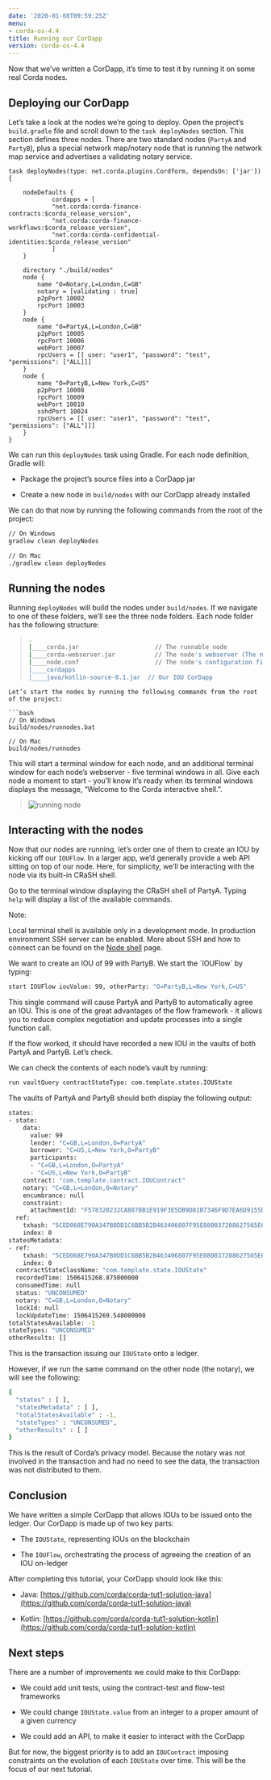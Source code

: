 ```yaml
---
date: '2020-01-08T09:59:25Z'
menu:
- corda-os-4.4
title: Running our CorDapp
version: corda-os-4.4
---
```





Now that we’ve written a CorDapp, it’s time to test it by running it on some real Corda nodes.


## Deploying our CorDapp

Let’s take a look at the nodes we’re going to deploy. Open the project’s `build.gradle` file and scroll down to the
                `task deployNodes` section. This section defines three nodes. There are two standard nodes (`PartyA` and
                `PartyB`), plus a special network map/notary node that is running the network map service and advertises a validating notary
                service.

```none
task deployNodes(type: net.corda.plugins.Cordform, dependsOn: ['jar']) {

    nodeDefaults {
            cordapps = [
            "net.corda:corda-finance-contracts:$corda_release_version",
            "net.corda:corda-finance-workflows:$corda_release_version",
            "net.corda:corda-confidential-identities:$corda_release_version"
            ]
    }

    directory "./build/nodes"
    node {
        name "O=Notary,L=London,C=GB"
        notary = [validating : true]
        p2pPort 10002
        rpcPort 10003
    }
    node {
        name "O=PartyA,L=London,C=GB"
        p2pPort 10005
        rpcPort 10006
        webPort 10007
        rpcUsers = [[ user: "user1", "password": "test", "permissions": ["ALL]]]
    }
    node {
        name "O=PartyB,L=New York,C=US"
        p2pPort 10008
        rpcPort 10009
        webPort 10010
        sshdPort 10024
        rpcUsers = [[ user: "user1", "password": "test", "permissions": ["ALL"]]]
    }
}
```
We can run this `deployNodes` task using Gradle. For each node definition, Gradle will:


* Package the project’s source files into a CorDapp jar


* Create a new node in `build/nodes` with our CorDapp already installed


We can do that now by running the following commands from the root of the project:

```bash
// On Windows
gradlew clean deployNodes

// On Mac
./gradlew clean deployNodes
```

## Running the nodes

Running `deployNodes` will build the nodes under `build/nodes`. If we navigate to one of these folders, we’ll see
                the three node folders. Each node folder has the following structure:

> 
> ```bash
> .
> |____corda.jar                     // The runnable node
> |____corda-webserver.jar           // The node's webserver (The notary doesn't need a web server)
> |____node.conf                     // The node's configuration file
> |____cordapps
> |____java/kotlin-source-0.1.jar  // Our IOU CorDapp
```
Let’s start the nodes by running the following commands from the root of the project:

```bash
// On Windows
build/nodes/runnodes.bat

// On Mac
build/nodes/runnodes
```
This will start a terminal window for each node, and an additional terminal window for each node’s webserver - five
                terminal windows in all. Give each node a moment to start - you’ll know it’s ready when its terminal windows displays
                the message, “Welcome to the Corda interactive shell.”.

> 
> ![running node](resources/running_node.png "running node")
## Interacting with the nodes

Now that our nodes are running, let’s order one of them to create an IOU by kicking off our `IOUFlow`. In a larger
                app, we’d generally provide a web API sitting on top of our node. Here, for simplicity, we’ll be interacting with the
                node via its built-in CRaSH shell.

Go to the terminal window displaying the CRaSH shell of PartyA. Typing `help` will display a list of the available
                commands.

<div class="r3-o-note" role="alert"><span>Note: </span>


Local terminal shell is available only in a development mode. In production environment SSH server can be enabled.
                    More about SSH and how to connect can be found on the [Node shell](shell) page.


</div>
We want to create an IOU of 99 with PartyB. We start the `IOUFlow` by typing:

```bash
start IOUFlow iouValue: 99, otherParty: "O=PartyB,L=New York,C=US"
```
This single command will cause PartyA and PartyB to automatically agree an IOU. This is one of the great advantages of
                the flow framework - it allows you to reduce complex negotiation and update processes into a single function call.

If the flow worked, it should have recorded a new IOU in the vaults of both PartyA and PartyB. Let’s check.

We can check the contents of each node’s vault by running:

```bash
run vaultQuery contractStateType: com.template.states.IOUState
```
The vaults of PartyA and PartyB should both display the following output:

```bash
states:
- state:
    data:
      value: 99
      lender: "C=GB,L=London,O=PartyA"
      borrower: "C=US,L=New York,O=PartyB"
      participants:
      - "C=GB,L=London,O=PartyA"
      - "C=US,L=New York,O=PartyB"
    contract: "com.template.contract.IOUContract"
    notary: "C=GB,L=London,O=Notary"
    encumbrance: null
    constraint:
      attachmentId: "F578320232CAB87BB1E919F3E5DB9D81B7346F9D7EA6D9155DC0F7BA8E472552"
  ref:
    txhash: "5CED068E790A347B0DD1C6BB5B2B463406807F95E080037208627565E6A2103B"
    index: 0
statesMetadata:
- ref:
    txhash: "5CED068E790A347B0DD1C6BB5B2B463406807F95E080037208627565E6A2103B"
    index: 0
  contractStateClassName: "com.template.state.IOUState"
  recordedTime: 1506415268.875000000
  consumedTime: null
  status: "UNCONSUMED"
  notary: "C=GB,L=London,O=Notary"
  lockId: null
  lockUpdateTime: 1506415269.548000000
totalStatesAvailable: -1
stateTypes: "UNCONSUMED"
otherResults: []
```
This is the transaction issuing our `IOUState` onto a ledger.

However, if we run the same command on the other node (the notary), we will see the following:

```bash
{
  "states" : [ ],
  "statesMetadata" : [ ],
  "totalStatesAvailable" : -1,
  "stateTypes" : "UNCONSUMED",
  "otherResults" : [ ]
}
```
This is the result of Corda’s privacy model. Because the notary was not involved in the transaction and had no need to see the data, the
                transaction was not distributed to them.


## Conclusion

We have written a simple CorDapp that allows IOUs to be issued onto the ledger. Our CorDapp is made up of two key
                parts:


* The `IOUState`, representing IOUs on the blockchain


* The `IOUFlow`, orchestrating the process of agreeing the creation of an IOU on-ledger


After completing this tutorial, your CorDapp should look like this:


* Java: [https://github.com/corda/corda-tut1-solution-java](https://github.com/corda/corda-tut1-solution-java)


* Kotlin: [https://github.com/corda/corda-tut1-solution-kotlin](https://github.com/corda/corda-tut1-solution-kotlin)



## Next steps

There are a number of improvements we could make to this CorDapp:


* We could add unit tests, using the contract-test and flow-test frameworks


* We could change `IOUState.value` from an integer to a proper amount of a given currency


* We could add an API, to make it easier to interact with the CorDapp


But for now, the biggest priority is to add an `IOUContract` imposing constraints on the evolution of each
                `IOUState` over time. This will be the focus of our next tutorial.


